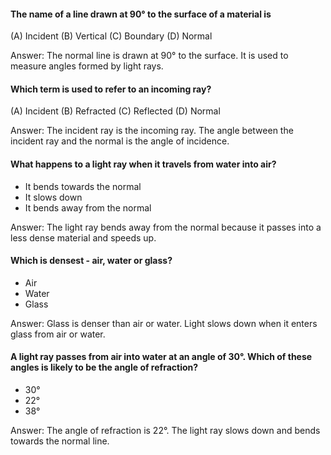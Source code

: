 #### The name of a line drawn at 90° to the surface of a material is 
(A) Incident 
(B) Vertical
(C) Boundary
(D) Normal

Answer: The normal line is drawn at 90° to the surface. It is used to measure angles formed by light rays.

#### Which term is used to refer to an incoming ray?
(A) Incident 
(B) Refracted
(C) Reflected
(D) Normal

Answer: The incident ray is the incoming ray. The angle between the incident ray and the normal is the angle of incidence.

#### What happens to a light ray when it travels from water into air?
* It bends towards the normal
* It slows down
* It bends away from the normal

Answer: The light ray bends away from the normal because it passes into a less dense material and speeds up.

#### Which is densest - air, water or glass?
* Air
* Water
* Glass

Answer: Glass is denser than air or water. Light slows down when it enters glass from air or water.

#### A light ray passes from air into water at an angle of 30°. Which of these angles is likely to be the angle of refraction?
* 30°
* 22°
* 38°

Answer: The angle of refraction is 22°. The light ray slows down and bends towards the normal line.
